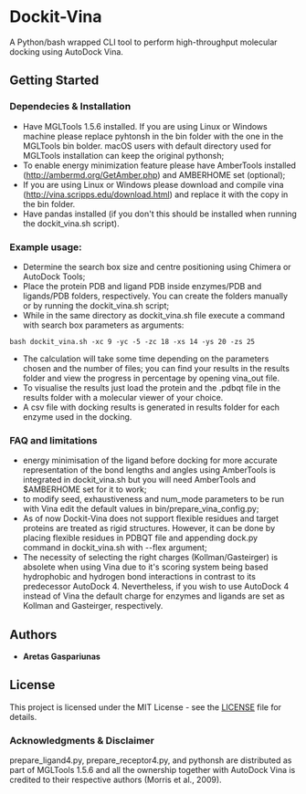 # Dockit-Vina

A Python/bash wrapped CLI tool to perform high-throughput molecular docking using AutoDock Vina.

## Getting Started

### Dependecies & Installation

* Have MGLTools 1.5.6 installed. If you are using Linux or Windows machine please replace pyhtonsh in the bin folder with the one in the MGLTools bin bolder. macOS users with default directory used for MGLTools installation can keep the original pythonsh;
* To enable energy minimization feature please have AmberTools installed (http://ambermd.org/GetAmber.php) and AMBERHOME set (optional);
* If you are using Linux or Windows please download and compile vina (http://vina.scripps.edu/download.html) and replace it with the copy in the bin folder.
* Have pandas installed (if you don't this should be installed when running the dockit_vina.sh script).

### Example usage:

* Determine the search box size and centre positioning using Chimera or AutoDock Tools;
* Place the protein PDB and ligand PDB inside enzymes/PDB and ligands/PDB folders, respectively. You can create the folders manually or by running the dockit_vina.sh script;
* While in the same directory as dockit_vina.sh file execute a command with search box parameters as arguments:
```
bash dockit_vina.sh -xc 9 -yc -5 -zc 18 -xs 14 -ys 20 -zs 25
```
* The calculation will take some time depending on the parameters chosen and the number of files; you can find your results in the results folder and view the progress in percentage by opening vina_out file.
* To visualise the results just load the protein and the .pdbqt file in the results folder with a molecular viewer of your choice.
* A csv file with docking results is generated in results folder for each enzyme used in the docking.

### FAQ and limitations

* energy minimisation of the ligand before docking for more accurate representation of the bond lengths and angles using AmberTools is integrated in dockit_vina.sh but you will need AmberTools and $AMBERHOME set for it to work;
* to modify seed, exhaustiveness and num_mode parameters to be run with Vina edit the default values in bin/prepare_vina_config.py;
* As of now Dockit-Vina does not support flexible residues and target proteins are treated as rigid structures. However, it can be done by placing flexible residues in PDBQT file and appending dock.py command in dockit_vina.sh with --flex argument;
* The necessity of selecting the right charges (Kollman/Gasteirger) is absolete when using Vina due to it's scoring system being based hydrophobic and hydrogen bond interactions in contrast to its predecessor AutoDock 4. Nevertheless, if you wish to use AutoDock 4 instead of Vina the default charge for enzymes and ligands are set as Kollman and Gasteirger, respectively.

## Authors
* **Aretas Gaspariunas**

## License
This project is licensed under the MIT License - see the [LICENSE](LICENSE) file for details.

### Acknowledgments & Disclaimer
prepare_ligand4.py, prepare_receptor4.py, and pythonsh are distributed as part of MGLTools 1.5.6 and all the ownership together with AutoDock Vina is credited to their respective authors (Morris et al., 2009).
